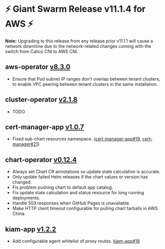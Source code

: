 # :zap: Giant Swarm Release v11.1.4 for AWS :zap:

__Note:__ Upgrading to this release from any release prior v11.1.1 will cause a network downtime due to the network-related changes coming with the switch from Calico CNI to AWS CNI.

## aws-operator [v8.3.0](https://github.com/giantswarm/aws-operator/releases/tag/v8.3.0)

- Ensure that Pod subnet IP ranges don't overlap between tenant clusters, to enable VPC peering between tenant clusters in the same installation.

## cluster-operator [v2.1.8](https://github.com/giantswarm/cert-manager-app/releases/tag/v2.1.8)

- TODO

## cert-manager-app [v1.0.7](https://github.com/giantswarm/cert-manager-app/releases/tag/v1.0.7)

- Fixed sub-chart resources namespace. ([cert-manager-app#19](https://github.com/giantswarm/cert-manager-app/pull/19), [cert-manager#21](https://github.com/giantswarm/cert-manager-app/pull/21)).

## chart-operator [v0.12.4](https://github.com/giantswarm/chart-operator/releases/tag/v0.12.4)

- Always set Chart CR annotations so update state calculation is accurate.
- Only update failed Helm releases if the chart values or version has changed.
- Fix problem pushing chart to default app catalog.
- Fix update state calculation and status resource for long running deployments.
- Handle 503 responses when GitHub Pages is unavailable.
- Make HTTP client timeout configurable for pulling chart tarballs in AWS China.

## kiam-app [v1.2.2](https://github.com/giantswarm/kiam-app/releases/tag/v1.2.2)

- Add configurable agent whitelist of proxy routes. [kiam-app#18](https://github.com/giantswarm/kiam-app/pull/18)

